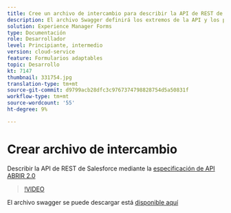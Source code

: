 ```yaml
---
title: Cree un archivo de intercambio para describir la API de REST de Salesforce
description: El archivo Swagger definirá los extremos de la API y los parámetros de entrada y salida
solution: Experience Manager Forms
type: Documentación
role: Desarrollador
level: Principiante, intermedio
version: cloud-service
feature: Formularios adaptables
topic: Desarrollo
kt: 7147
thumbnail: 331754.jpg
translation-type: tm+mt
source-git-commit: d9799acb28dfc3c9767374798828754d5a50831f
workflow-type: tm+mt
source-wordcount: '55'
ht-degree: 9%

---
```



# Crear archivo de intercambio

Describir la API de REST de Salesforce mediante la [especificación de API ABRIR 2.0](https://swagger.io/docs/specification/2-0/basic-structure/)

>[!VIDEO](https://video.tv.adobe.com/v/331754?quality=12&learn=on)

El archivo swagger se puede descargar está [disponible aquí](assets/sfdc-rest-swagger.zip)

